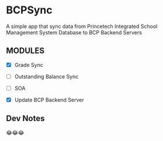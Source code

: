 # BCPSync

   A simple app that sync data from Princetech Integrated School Management System Database to BCP Backend Servers

## MODULES
    
   - [x] Grade Sync
   - [ ] Outstanding Balance Sync
   - [ ] SOA 
   - [x] Update BCP Backend Server


## Dev Notes

   😂😂😂
